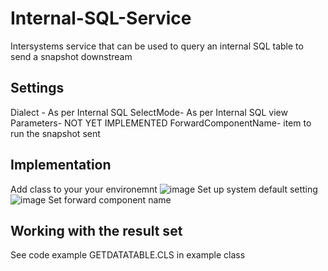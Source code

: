 # Internal-SQL-Service
Intersystems service that can be used to query an internal SQL table to send a snapshot downstream

## Settings 
Dialect - As per Internal SQL 
SelectMode- As per Internal SQL view 
Parameters- NOT YET IMPLEMENTED 
ForwardComponentName- item to run the snapshot sent 

## Implementation
Add class to your your environemnt 
![image](https://github.com/Sparkei/Internal-SQL-Service/assets/72390562/2ec37900-e7b9-41e8-b4ab-5d0b57d5f2d4)
Set up system default setting 
![image](https://github.com/Sparkei/Internal-SQL-Service/assets/72390562/a63afd7c-8372-49c4-9bbe-457fba0c2afe)
Set forward component name

## Working with the result set
See code example GETDATATABLE.CLS in example class
